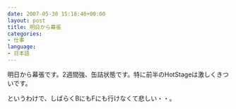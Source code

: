 ```yaml
---
date: 2007-05-30 15:18:40+00:00
layout: post
title: 明日から幕張
categories:
- 仕事
language:
- 日本語
---
```


明日から幕張です。2週間強、缶詰状態です。特に前半のHotStageは激しくきついです。

というわけで、しばらくBにもFにも行けなくて悲しい・・。
